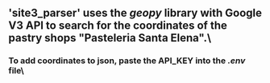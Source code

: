 ## 'site3_parser' uses the *geopy* library with Google V3 API to search for the coordinates of the pastry shops "Pasteleria Santa Elena".\ ##
### To add coordinates to json, paste the API_KEY into the *.env* file\ ###
